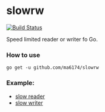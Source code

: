# slowrw

[![Build Status](https://travis-ci.org/ma6174/slowrw.svg?branch=master)](https://travis-ci.org/ma6174/slowrw)

Speed limited reader or writer fo Go.

### How to use
```
go get -u github.com/ma6174/slowrw
```

### Example:

- [slow reader](example/simple_reader/simple_reader.go)
- [slow writer](example/simple_writer/simple_writer.go)
